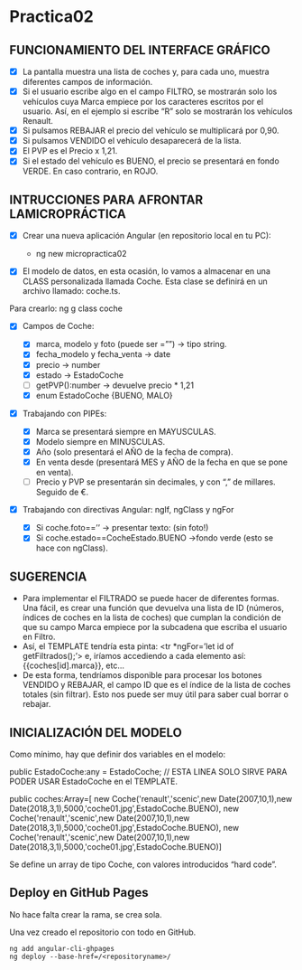 # Practica02

## FUNCIONAMIENTO DEL INTERFACE GRÁFICO

- [x] La pantalla muestra una lista de coches y, para cada uno, muestra diferentes campos de información.
- [x] Si el usuario escribe algo en el campo FILTRO, se mostrarán solo los vehículos cuya Marca empiece por los caracteres escritos por el usuario. Así, en el ejemplo si escribe “R” solo se mostrarán los vehículos Renault.
- [x] Si pulsamos REBAJAR el precio del vehículo se multiplicará por 0,90.
- [x] Si pulsamos VENDIDO el vehículo desaparecerá de la lista.
- [x] El PVP es el Precio x 1,21.
- [x] Si el estado del vehículo es BUENO, el precio se presentará en fondo VERDE. En caso contrario, en ROJO.

## INTRUCCIONES PARA AFRONTAR LAMICROPRÁCTICA

- [x] Crear una nueva aplicación Angular (en repositorio local en tu PC):

  - ng new micropractica02

- [x] El modelo de datos, en esta ocasión, lo vamos a almacenar en una CLASS personalizada llamada Coche. Esta clase se definirá en un archivo llamado: coche.ts.

 Para crearlo: ng g class coche

- [x] Campos de Coche:

  - [x] marca, modelo y foto (puede ser =””) → tipo string.
  - [x] fecha_modelo y fecha_venta → date
  - [x] precio → number
  - [x] estado → EstadoCoche
  - [ ] getPVP():number → devuelve precio * 1,21
  - [x] enum EstadoCoche {BUENO, MALO}

- [x] Trabajando con PIPEs:

  - [x] Marca se presentará siempre en MAYUSCULAS.
  - [x] Modelo siempre en MINUSCULAS.
  - [x] Año (solo presentará el AÑO de la fecha de compra).
  - [x] En venta desde (presentará MES y AÑO de la fecha en que se pone en venta).
  - [ ] Precio y PVP se presentarán sin decimales, y con “,” de millares. Seguido de €.

- [x] Trabajando con directivas Angular: ngIf, ngClass y ngFor

  - [x] Si coche.foto==’’ → presentar texto: (sin foto!)
  - [x] Si coche.estado==CocheEstado.BUENO →fondo verde (esto se hace con ngClass).  

## SUGERENCIA

- Para implementar el FILTRADO se puede hacer de diferentes formas. Una fácil, es crear una función que devuelva una lista de ID (números, índices de coches en la lista de coches) que cumplan la condición de que su campo Marca empiece por la subcadena que escriba el usuario en Filtro.
- Así, el TEMPLATE tendría esta pinta: <tr *ngFor=’let id of getFiltrados();’> e, iríamos accediendo a cada elemento así: {{coches[id].marca}}, etc...
- De esta forma, tendríamos disponible para procesar los botones VENDIDO y REBAJAR, el campo ID que es el índice de la lista de coches totales (sin filtrar). Esto nos puede ser muy útil para saber cual borrar o rebajar.

## INICIALIZACIÓN DEL MODELO

Como mínimo, hay que definir dos variables en el modelo:

public EstadoCoche:any = EstadoCoche; // ESTA LINEA SOLO SIRVE PARA PODER USAR EstadoCoche en el TEMPLATE.

public coches:Array<Coche>=[ new Coche('renault','scenic',new Date(2007,10,1),new Date(2018,3,1),5000,'coche01.jpg',EstadoCoche.BUENO),  new Coche('renault','scenic',new Date(2007,10,1),new Date(2018,3,1),5000,'coche01.jpg',EstadoCoche.BUENO), new Coche('renault','scenic',new Date(2007,10,1),new Date(2018,3,1),5000,'coche01.jpg',EstadoCoche.BUENO)]

Se define un array de tipo Coche, con valores introducidos “hard code”.  

## Deploy en GitHub Pages

No hace falta crear la rama, se crea sola.

Una vez creado el repositorio con todo en GitHub.

```terminal
ng add angular-cli-ghpages
ng deploy --base-href=/<repositoryname>/
```
